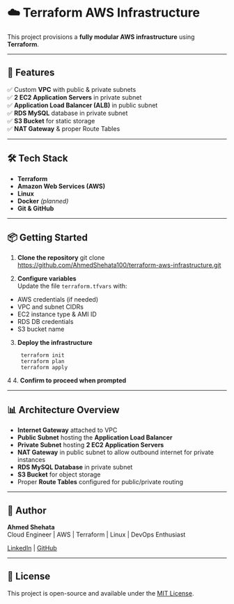 # ☁️ Terraform AWS Infrastructure

This project provisions a **fully modular AWS infrastructure** using **Terraform**.

---

## 🚀 Features

✅ Custom **VPC** with public & private subnets  
✅ **2 EC2 Application Servers** in private subnet  
✅ **Application Load Balancer (ALB)** in public subnet  
✅ **RDS MySQL** database in private subnet  
✅ **S3 Bucket** for static storage  
✅ **NAT Gateway** & proper Route Tables  

---

## 🛠️ Tech Stack

- **Terraform**
- **Amazon Web Services (AWS)**
- **Linux**
- **Docker** *(planned)*
- **Git & GitHub**

---

## 📦 Getting Started

1. **Clone the repository**
git clone https://github.com/AhmedShehata100/terraform-aws-infrastructure.git



2. **Configure variables**  
Update the file `terraform.tfvars` with:
- AWS credentials (if needed)
- VPC and subnet CIDRs
- EC2 instance type & AMI ID
- RDS DB credentials
- S3 bucket name

3. **Deploy the infrastructure**

        terraform init 
        terraform plan 
        terraform apply 

4
4. **Confirm to proceed when prompted**

---

## 📊 Architecture Overview

- **Internet Gateway** attached to VPC  
- **Public Subnet** hosting the **Application Load Balancer**  
- **Private Subnet** hosting **2 EC2 Application Servers**  
- **NAT Gateway** in public subnet to allow outbound internet for private instances  
- **RDS MySQL Database** in private subnet  
- **S3 Bucket** for object storage  
- Proper **Route Tables** configured for public/private routing

---

## 📌 Author

**Ahmed Shehata**  
Cloud Engineer | AWS | Terraform | Linux | DevOps Enthusiast

[LinkedIn](https://www.linkedin.com/in/ahmed-shehata-cloud/) | [GitHub](https://github.com/AhmedShehata100)

---

## 📜 License

This project is open-source and available under the [MIT License](LICENSE).
